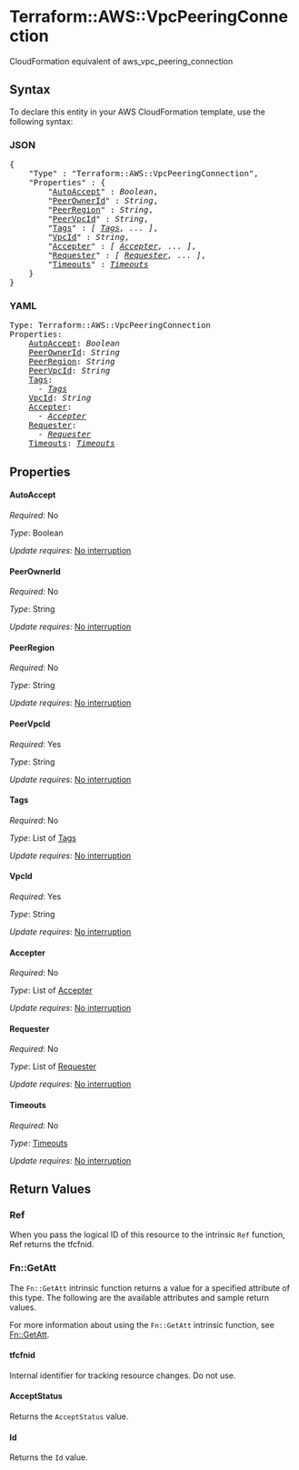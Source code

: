 # Terraform::AWS::VpcPeeringConnection

CloudFormation equivalent of aws_vpc_peering_connection

## Syntax

To declare this entity in your AWS CloudFormation template, use the following syntax:

### JSON

<pre>
{
    "Type" : "Terraform::AWS::VpcPeeringConnection",
    "Properties" : {
        "<a href="#autoaccept" title="AutoAccept">AutoAccept</a>" : <i>Boolean</i>,
        "<a href="#peerownerid" title="PeerOwnerId">PeerOwnerId</a>" : <i>String</i>,
        "<a href="#peerregion" title="PeerRegion">PeerRegion</a>" : <i>String</i>,
        "<a href="#peervpcid" title="PeerVpcId">PeerVpcId</a>" : <i>String</i>,
        "<a href="#tags" title="Tags">Tags</a>" : <i>[ <a href="tags.md">Tags</a>, ... ]</i>,
        "<a href="#vpcid" title="VpcId">VpcId</a>" : <i>String</i>,
        "<a href="#accepter" title="Accepter">Accepter</a>" : <i>[ <a href="accepter.md">Accepter</a>, ... ]</i>,
        "<a href="#requester" title="Requester">Requester</a>" : <i>[ <a href="requester.md">Requester</a>, ... ]</i>,
        "<a href="#timeouts" title="Timeouts">Timeouts</a>" : <i><a href="timeouts.md">Timeouts</a></i>
    }
}
</pre>

### YAML

<pre>
Type: Terraform::AWS::VpcPeeringConnection
Properties:
    <a href="#autoaccept" title="AutoAccept">AutoAccept</a>: <i>Boolean</i>
    <a href="#peerownerid" title="PeerOwnerId">PeerOwnerId</a>: <i>String</i>
    <a href="#peerregion" title="PeerRegion">PeerRegion</a>: <i>String</i>
    <a href="#peervpcid" title="PeerVpcId">PeerVpcId</a>: <i>String</i>
    <a href="#tags" title="Tags">Tags</a>: <i>
      - <a href="tags.md">Tags</a></i>
    <a href="#vpcid" title="VpcId">VpcId</a>: <i>String</i>
    <a href="#accepter" title="Accepter">Accepter</a>: <i>
      - <a href="accepter.md">Accepter</a></i>
    <a href="#requester" title="Requester">Requester</a>: <i>
      - <a href="requester.md">Requester</a></i>
    <a href="#timeouts" title="Timeouts">Timeouts</a>: <i><a href="timeouts.md">Timeouts</a></i>
</pre>

## Properties

#### AutoAccept

_Required_: No

_Type_: Boolean

_Update requires_: [No interruption](https://docs.aws.amazon.com/AWSCloudFormation/latest/UserGuide/using-cfn-updating-stacks-update-behaviors.html#update-no-interrupt)

#### PeerOwnerId

_Required_: No

_Type_: String

_Update requires_: [No interruption](https://docs.aws.amazon.com/AWSCloudFormation/latest/UserGuide/using-cfn-updating-stacks-update-behaviors.html#update-no-interrupt)

#### PeerRegion

_Required_: No

_Type_: String

_Update requires_: [No interruption](https://docs.aws.amazon.com/AWSCloudFormation/latest/UserGuide/using-cfn-updating-stacks-update-behaviors.html#update-no-interrupt)

#### PeerVpcId

_Required_: Yes

_Type_: String

_Update requires_: [No interruption](https://docs.aws.amazon.com/AWSCloudFormation/latest/UserGuide/using-cfn-updating-stacks-update-behaviors.html#update-no-interrupt)

#### Tags

_Required_: No

_Type_: List of <a href="tags.md">Tags</a>

_Update requires_: [No interruption](https://docs.aws.amazon.com/AWSCloudFormation/latest/UserGuide/using-cfn-updating-stacks-update-behaviors.html#update-no-interrupt)

#### VpcId

_Required_: Yes

_Type_: String

_Update requires_: [No interruption](https://docs.aws.amazon.com/AWSCloudFormation/latest/UserGuide/using-cfn-updating-stacks-update-behaviors.html#update-no-interrupt)

#### Accepter

_Required_: No

_Type_: List of <a href="accepter.md">Accepter</a>

_Update requires_: [No interruption](https://docs.aws.amazon.com/AWSCloudFormation/latest/UserGuide/using-cfn-updating-stacks-update-behaviors.html#update-no-interrupt)

#### Requester

_Required_: No

_Type_: List of <a href="requester.md">Requester</a>

_Update requires_: [No interruption](https://docs.aws.amazon.com/AWSCloudFormation/latest/UserGuide/using-cfn-updating-stacks-update-behaviors.html#update-no-interrupt)

#### Timeouts

_Required_: No

_Type_: <a href="timeouts.md">Timeouts</a>

_Update requires_: [No interruption](https://docs.aws.amazon.com/AWSCloudFormation/latest/UserGuide/using-cfn-updating-stacks-update-behaviors.html#update-no-interrupt)

## Return Values

### Ref

When you pass the logical ID of this resource to the intrinsic `Ref` function, Ref returns the tfcfnid.

### Fn::GetAtt

The `Fn::GetAtt` intrinsic function returns a value for a specified attribute of this type. The following are the available attributes and sample return values.

For more information about using the `Fn::GetAtt` intrinsic function, see [Fn::GetAtt](https://docs.aws.amazon.com/AWSCloudFormation/latest/UserGuide/intrinsic-function-reference-getatt.html).

#### tfcfnid

Internal identifier for tracking resource changes. Do not use.

#### AcceptStatus

Returns the <code>AcceptStatus</code> value.

#### Id

Returns the <code>Id</code> value.

